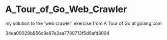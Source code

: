 # A_Tour_of_Go_Web_Crawler
my solution to the 'web crawler' exercise from A Tour of Go at golang.com


34ea09029b856c9e87e2aa7780713f5d9afd8094
